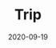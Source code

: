 ---
title: "Trip"
date: 2020-09-19
slug: "trip"
description: "A story about a trip"
keywords: ["story", "trip", "blog"]
draft: false
tags: ["trip"]
math: false
toc: false
---